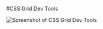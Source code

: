 #CSS Grid Dev Tools

![Screenshot of CSS Grid Dev Tools](https://res.cloudinary.com/gerhynes/image/upload/q_auto/v1549119950/CSS_Grid_Dev_Tools_iihsm8.jpg)
